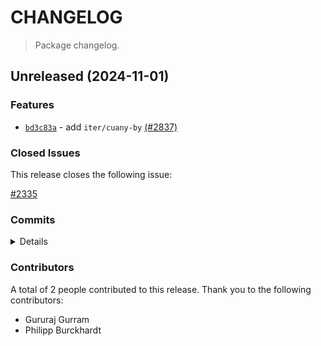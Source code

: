 # CHANGELOG

> Package changelog.

<section class="release" id="unreleased">

## Unreleased (2024-11-01)

<section class="features">

### Features

-   [`bd3c83a`](https://github.com/stdlib-js/stdlib/commit/bd3c83a593cbd8c1ffecbc7d60f233492db25613) - add `iter/cuany-by` [(#2837)](https://github.com/stdlib-js/stdlib/pull/2837)

</section>

<!-- /.features -->

<section class="issues">

### Closed Issues

This release closes the following issue:

[#2335](https://github.com/stdlib-js/stdlib/issues/2335)

</section>

<!-- /.issues -->

<section class="commits">

### Commits

<details>

-   [`bd3c83a`](https://github.com/stdlib-js/stdlib/commit/bd3c83a593cbd8c1ffecbc7d60f233492db25613) - **feat:** add `iter/cuany-by` [(#2837)](https://github.com/stdlib-js/stdlib/pull/2837) _(by Gururaj Gurram, Gururaj Gurram, Philipp Burckhardt)_

</details>

</section>

<!-- /.commits -->

<section class="contributors">

### Contributors

A total of 2 people contributed to this release. Thank you to the following contributors:

-   Gururaj Gurram
-   Philipp Burckhardt

</section>

<!-- /.contributors -->

</section>

<!-- /.release -->

